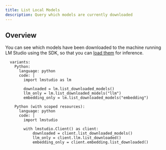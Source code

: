 ```yaml
---
title: List Local Models
description: Query which models are currently downloaded
---
```


## Overview

You can see which models have been downloaded to the machine running LM Studio
using the SDK, so that you can [load them](/docs/api/sdk/load-and-access-models) for inference.

```lms_code_snippet
  variants:
    Python:
      language: python
      code: |
        import lmstudio as lm

        downloaded = lm.list_downloaded_models()
        llm_only = lm.list_downloaded_models("llm")
        embedding_only = lm.list_downloaded_models("embedding")

    Python (with scoped resources):
      language: python
      code: |
        import lmstudio

        with lmstudio.Client() as client:
            downloaded = client.list_downloaded_models()
            llm_only = client.llm.list_downloaded()
            embedding_only = client.embedding.list_downloaded()
```
